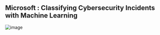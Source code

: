 ## Microsoft : Classifying Cybersecurity Incidents with Machine Learning

![image](https://github.com/user-attachments/assets/5e35cbd6-b1e6-4968-99b5-ffa5db12e89d)
